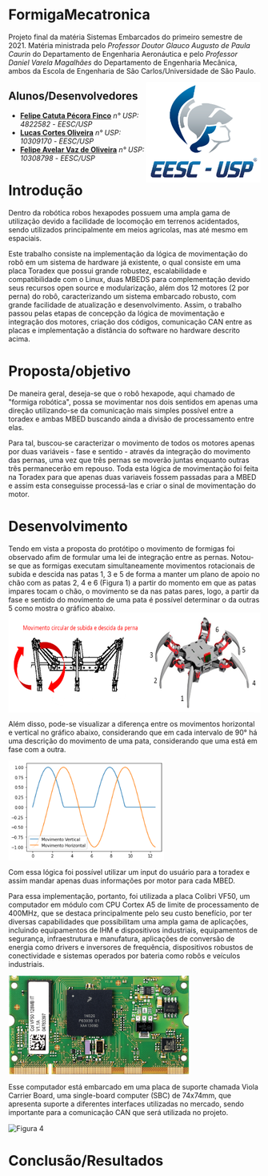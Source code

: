 # FormigaMecatronica
Projeto final da matéria Sistemas Embarcados do primeiro semestre de 2021. Matéria ministrada pelo *Professor Doutor Glauco Augusto de Paula Caurin* do Departamento de Engenharia Aeronáutica e pelo *Professor Daniel Varela Magalhães* do Departamento de Engenharia Mecânica, ambos da Escola de Engenharia de São Carlos/Universidade de São Paulo. <br/>

<img src="./img/logo_eesc.png" align="right"
     alt="Logo EESC" height="200">


## Alunos/Desenvolvedores

* **[Felipe Catuta Pécora Finco](https://github.com/FelipeFinco)** *n° USP: 4822582* - *EESC/USP*
* **[Lucas Cortes Oliveira](https://github.com/colollucas)** *n° USP: 10309170* - *EESC/USP*
* **[Felipe Avelar Vaz de Oliveira](https://github.com/Felipe-Avelar-vaz)** *n° USP: 10308798* - *EESC/USP*


# Introdução

 Dentro da robótica robos hexapodes possuem uma ampla gama de utilização devido a facilidade de locomoção em terrenos acidentados, sendo utilizados principalmente em meios agricolas, mas até mesmo em espaciais.

 Este trabalho consiste na implementação da lógica de movimentação do robô em um sistema de hardware já existente, o qual consiste em uma placa Toradex que possui grande robustez, escalabilidade e compatibilidade com o Linux, duas MBEDS para complementação devido seus recursos open source e modularização, além dos 12 motores (2 por perna) do robô, caracterizando um sistema embarcado robusto, com grande facilidade de atualização e desenvolvimento. Assim, o trabalho passou pelas etapas de concepção da lógica de movimentação e integração dos motores, criação dos códigos, comunicação CAN entre as placas e implementação a distância do software no hardware descrito acima.
 
# Proposta/objetivo
 De maneira geral, deseja-se que o robô hexapode, aqui chamado de "formiga robótica", possa se movimentar nos dois sentidos em apenas uma direção utilizando-se da comunicação mais simples possível entre a toradex e ambas MBED buscando ainda a divisão de processamento entre elas.

 Para tal, buscou-se caracterizar o movimento de todos os motores apenas por duas variáveis - fase e sentido - através da integração do movimento das pernas, uma vez que três pernas se moverão juntas enquanto outras três permanecerão em repouso. Toda esta lógica de movimentação foi feita na Toradex para que apenas duas variaveis fossem passadas para a MBED e assim esta conseguisse processá-las e criar o sinal de movimentação do motor. 

# Desenvolvimento
Tendo em vista a proposta do protótipo o movimento de formigas foi observado afim de formular uma lei de integração entre as pernas. Notou-se que as formigas executam simultaneamente movimentos rotacionais de subida e descida nas patas 1, 3 e 5 de forma a manter um plano de apoio no chão com as patas 2, 4 e 6 (Figura 1) a partir do momento em que as patas impares tocam o chão, o movimento se da nas patas pares, logo, a partir da fase e sentido do movimento de uma pata é possível determinar o da outras 5 como mostra o gráfico abaixo.
<img src="./img/numeros_pernas.png" align="center"
     alt="Figura 1" height="200">

Além disso, pode-se visualizar a diferença entre os movimentos horizontal e vertical no gráfico abaixo, considerando que em cada intervalo de 90° há uma descrição do movimento de uma pata, considerando que uma está em fase com a outra.

<img src="./img/movimentos.png" align="center"
     alt="Figura 2" height="200">
     
Com essa lógica foi possível utilizar um input do usuário para a toradex e assim mandar apenas duas informações por motor para cada MBED.

Para essa implementação, portanto, foi utilizada a placa Colibri VF50, um computador em módulo com CPU Cortex A5 de limite de processamento de 400MHz, que se destaca principalmente pelo seu custo benefício, por ter diversas capabilidades que possibilitam uma ampla gama de aplicações, incluindo equipamentos de IHM e dispositivos industriais, equipamentos de segurança, infraestrutura e manufatura, aplicações de conversão de energia como drivers e inversores de frequência, dispositivos robustos de conectividade e sistemas operados por bateria como robôs e veículos industriais.

<img src="./img/colibri-vf50-front-view.png" align="center"
     alt="Figura 3" height="200">
     
Esse computador está embarcado em uma placa de suporte chamada Viola Carrier Board, uma single-board computer (SBC) de 74x74mm, que apresenta suporte a diferentes interfaces utilizadas no mercado, sendo importante para a comunicação CAN que será utilizada no projeto.

<img src="./img/viola-carrier-board-top-view.png" align="center"
     alt="Figura 4" height="200">
     
# Conclusão/Resultados
